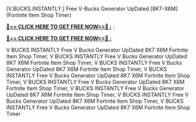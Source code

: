 [V.BUCKS.INSTANTLY.] Free V-Bucks Generator UpDated [8K7-X6M] (Fortnite Item Shop Timer)

**[🔴== CLICK HERE TO GET FREE NOW==🔴 :](https://oercommons.s3.amazonaws.com/media/courseware/relatedresource/file/all-zit.html)**
:

**[🔴== CLICK HERE TO GET FREE NOW==🔴 :](https://oercommons.s3.amazonaws.com/media/courseware/relatedresource/file/gift-zit.html)**

 V BUCKS INSTANTLY Free V Bucks Generator UpDated 8K7 X6M Fortnite Item Shop Timer, V BUCKS INSTANTLY Free V Bucks Generator UpDated 8K7 X6M Fortnite Item Shop Timer, V BUCKS INSTANTLY Free V Bucks Generator UpDated 8K7 X6M Fortnite Item Shop Timer, V BUCKS INSTANTLY Free V Bucks Generator UpDated 8K7 X6M Fortnite Item Shop Timer, V BUCKS INSTANTLY Free V Bucks Generator UpDated 8K7 X6M Fortnite Item Shop Timer, V BUCKS INSTANTLY Free V Bucks Generator UpDated 8K7 X6M Fortnite Item Shop Timer, V BUCKS INSTANTLY Free V Bucks Generator UpDated 8K7 X6M Fortnite Item Shop Timer, V BUCKS INSTANTLY Free V Bucks Generator UpDated 8K7 X6M Fortnite Item Shop Timer
